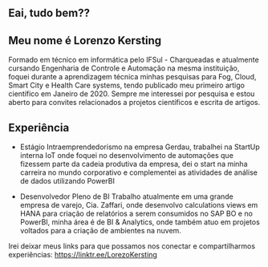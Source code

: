 ## Eai, tudo bem??
## Meu nome é Lorenzo Kersting

Formado em técnico em informática pelo IFSul - Charqueadas e atualmente cursando Engenharia de Controle e Automação na mesma instituição, foquei durante a aprendizagem técnica minhas pesquisas para Fog, Cloud, Smart City e Health Care systems, tendo publicado meu primeiro artigo científico em Janeiro de 2020. Sempre me interessei por pesquisa e estou aberto para convites relacionados a projetos científicos e escrita de artigos.

## Experiência

- Estágio
  Intraemprendedorismo na empresa Gerdau, trabalhei na StartUp interna IoT onde foquei no desenvolvimento de automações que fizessem parte da cadeia produtiva da empresa, dei o start na minha carreira no mundo corporativo e complementei as atividades de análise de dados utilizando PowerBI
  
- Desenvolvedor Pleno de BI
  Trabalho atualmente em uma grande empresa de varejo, Cia. Zaffari, onde desenvolvo calculations views em HANA para criação de relatórios a serem consumidos no SAP BO e no PowerBI, minha área é de BI & Analytics, onde também atuo em projetos voltados para a criação de ambientes na nuvem.

Irei deixar meus links para que possamos nos conectar e compartilharmos experiências: https://linktr.ee/LorezoKersting


